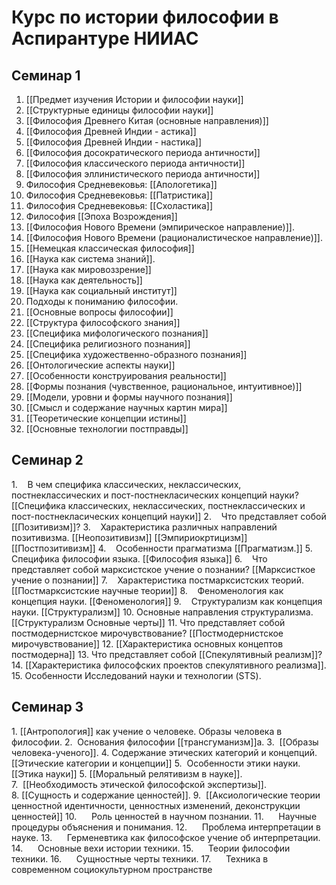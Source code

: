 # Курс по истории философии в Аспирантуре НИИАС

## Семинар 1
1. [[Предмет изучения Истории и философии науки]]
2. [[Структурные единицы философии науки]]
3. [[Философия Древнего Китая (основные направления)]]
4. [[Философия Древней Индии - астика]]
5. [[Философия Древней Индии - настика]]
6. [[Философия досократического периода античности]]
7. [[Философия классического периода античности]]
8. [[Философия эллинистического периода античности]]
9. Философия Средневековья: [[Апологетика]]
10. Философия Средневековья: [[Патристика]]
11. Философия Средневековья: [[Схоластика]]
12. Философия [[Эпоха Возрождения]]
13. [[Философия Нового Времени (эмпирическое направление)]].
14. [[Философия Нового Времени (рационалистическое направление)]].
15. [[Немецкая классическая философия]]
16. [[Наука как система знаний]].
17. [[Наука как мировоззрение]]
18. [[Наука как деятельность]]
19. [[Наука как социальный институт]]
20. Подходы к пониманию философии.
21. [[Основные вопросы философии]]
22. [[Структура философского знания]]
23. [[Специфика мифологического познания]]
24. [[Специфика религиозного познания]]
25. [[Специфика художественно-образного познания]]
26. [[Онтологические аспекты науки]]
27. [[Особенности конструирования реальности]]
28. [[Формы познания (чувственное, рациональное, интуитивное)]]
29. [[Модели, уровни и формы научного познания]]
30. [[Смысл и содержание научных картин мира]]
31. [[Теоретические концепции истины]]
32. [[Основные технологии постправды]]

## Семинар 2

1.    В чем специфика классических, неклассических, постнеклассических и пост-постнекласических концепций науки? [[Специфика классических, неклассических, постнеклассических и пост-постнекласических концепций науки]]
2.    Что представляет собой [[Позитивизм]]? 
3.    Характеристика различных направлений позитивизма. [[Неопозитивизм]] [[Эмпириокртицизм]] [[Постпозитивизм]]
4.    Особенности прагматизма [[Прагматизм.]]
5.    Специфика философии языка. [[Философия языка]]
6.    Что представляет собой марксистское учение о познании?  [[Марксисткое учение о познании]]
7.    Характеристика постмарксистских теорий. [[Постмарксистские научные теории]]
8.    Феноменология как концепция науки. [[Феноменология]]
9.    Структурализм как концепция науки. [[Структурализм]]
10. Основные направления структурализма. [[Структурализм Основные черты]]
11. Что представляет собой постмодернистское мирочувствование? [[Постмодернистское мирочувствование]]
12. [[Характеристика основных концептов постмодерна]]
13. Что представляет собой [[Спекулятивный реализм]]?
14. [[Характеристика философских проектов спекулятивного реализма]].
15. Особенности Исследований науки и технологии (STS).

## Семинар 3

1. [[Антропология]] как учение о человеке. Образы человека в философии.
2.  Основания философии [[трансгуманизм]]а.
3.  [[Образы человека-ученого]].
4. Содержание этических категорий и концепций. [[Этические категории и концепции]]
5.  Особенности этики науки. [[Этика науки]]
5.  [[Моральный релятивизм в науке]].
7.  [[Необходимость этической философской экспертизы]].
8. [[Сущность и содержание ценностей]].
9.  [[Аксиологические теории ценностной идентичности, ценностных изменений, деконструкции ценностей]]
10.      Роль ценностей в научном познании.
11.      Научные процедуры объяснения и понимания.
12.      Проблема интерпретации в науке.
13.      Герменевтика как философское учение об интерпретации.
14.      Основные вехи истории техники.
15.      Теории философии техники.
16.      Сущностные черты техники.
17.      Техника в современном социокультурном пространстве